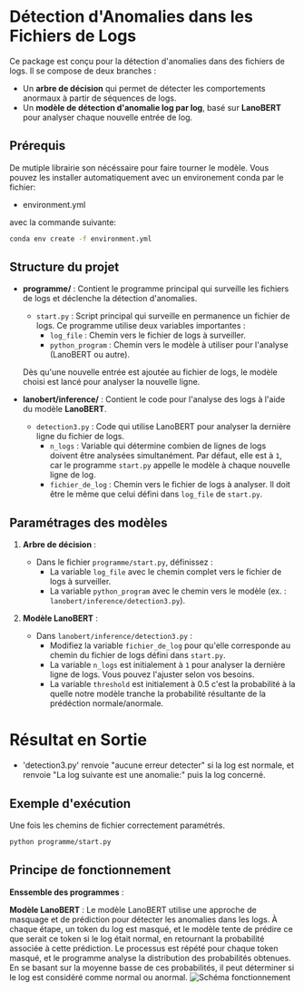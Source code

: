 # Détection d'Anomalies dans les Fichiers de Logs

Ce package est conçu pour la détection d'anomalies dans des fichiers de logs. Il se compose de deux branches :
- Un **arbre de décision** qui permet de détecter les comportements anormaux à partir de séquences de logs.
- Un **modèle de détection d'anomalie log par log**, basé sur **LanoBERT** pour analyser chaque nouvelle entrée de log.

## Prérequis
De mutiple librairie son nécéssaire pour faire tourner le modèle.
Vous pouvez les installer automatiquement avec un environement conda par le fichier:
- environment.yml

avec la commande suivante:
```bash
conda env create -f environment.yml
```

## Structure du projet

- **programme/** : Contient le programme principal qui surveille les fichiers de logs et déclenche la détection d'anomalies.
  - `start.py` : Script principal qui surveille en permanence un fichier de logs. Ce programme utilise deux variables importantes :
    - `log_file` : Chemin vers le fichier de logs à surveiller.
    - `python_program` : Chemin vers le modèle à utiliser pour l'analyse (LanoBERT ou autre).
    
  Dès qu'une nouvelle entrée est ajoutée au fichier de logs, le modèle choisi est lancé pour analyser la nouvelle ligne.

- **lanobert/inference/** : Contient le code pour l'analyse des logs à l'aide du modèle **LanoBERT**.
  - `detection3.py` : Code qui utilise LanoBERT pour analyser la dernière ligne du fichier de logs. 
    - `n_logs` : Variable qui détermine combien de lignes de logs doivent être analysées simultanément. Par défaut, elle est à `1`,
                 car le programme `start.py` appelle le modèle à chaque nouvelle ligne de log.
    - `fichier_de_log` : Chemin vers le fichier de logs à analyser. Il doit être le même que celui défini dans `log_file` de `start.py`.

## Paramétrages des modèles

1. **Arbre de décision** :
    - Dans le fichier `programme/start.py`, définissez :
      - La variable `log_file` avec le chemin complet vers le fichier de logs à surveiller.
      - La variable `python_program` avec le chemin vers le modèle (ex. : `lanobert/inference/detection3.py`).
    
2. **Modèle LanoBERT** :
    - Dans `lanobert/inference/detection3.py` :
      - Modifiez la variable `fichier_de_log` pour qu'elle corresponde au chemin du fichier de logs défini dans `start.py`.
      - La variable `n_logs` est initialement à `1` pour analyser la dernière ligne de logs. Vous pouvez l'ajuster selon vos besoins.
      - La variable `threshold` est initialement à 0.5 c'est la probabilité à la quelle notre modèle tranche la probabilité résultante de la prédéction normale/anormale.
# Résultat en Sortie

- 'detection3.py' renvoie "aucune erreur detecter" si la log est normale,
          et renvoie "La log suivante est une anomalie:" puis la log concerné.


## Exemple d'exécution
Une fois les chemins de fichier correctement paramétrés.

```bash
python programme/start.py
```

## Principe de fonctionnement

**Enssemble des programmes** :

**Modèle LanoBERT** :
Le modèle LanoBERT utilise une approche de masquage et de prédiction pour détecter les anomalies dans les logs. À chaque étape, un token du log est masqué, et le modèle tente de prédire ce que serait ce token si le log était normal, en retournant la probabilité associée à cette prédiction. Le processus est répété pour chaque token masqué, et le programme analyse la distribution des probabilités obtenues. En se basant sur la moyenne basse de ces probabilités, il peut déterminer si le log est considéré comme normal ou anormal.
![Schéma fonctionnement](Lanobert_décision.png)

